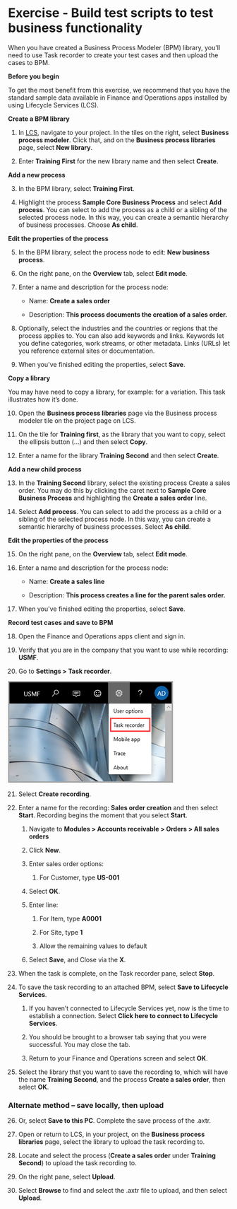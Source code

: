 

# Exercise - Build test scripts to test business functionality

When you have created a Business Process Modeler (BPM) library, you'll need to use Task recorder to create your test cases and then upload the cases to BPM. 

**Before you begin**

To get the most benefit from this exercise, we recommend that you have the standard sample data available in Finance and Operations apps installed by using Lifecycle Services (LCS).

**Create a BPM library**


1. In [LCS](https://lcs.dynamics.com/V2/), navigate to your project. In the tiles on the right, select **Business process modeler**. Click that, and on the **Business process libraries** page, select **New library**.

2. Enter **Training First** for the new library name and then select **Create**. 


**Add a new process**

3. In the BPM library, select **Training First**.

4. Highlight the process **Sample Core Business Process** and select **Add process**. You can select to add the process as a child or a sibling of the selected process node. In this way, you can create a semantic hierarchy of business processes. Choose **As child**.


**Edit the properties of the process**

5. In the BPM library, select the process node to edit: **New business process**.

6. On the right pane, on the **Overview** tab, select **Edit mode**.

7. Enter a name and description for the process node:


	- Name: **Create a sales order**

	- Description: **This process documents the creation of a sales order.**


8. Optionally, select the industries and the countries or regions that the process applies to. You can also add keywords and links. Keywords let you define categories, work streams, or other metadata. Links (URLs) let you reference external sites or documentation.

9. When you've finished editing the properties, select **Save**.


**Copy a library**

You may have need to copy a library, for example: for a variation. This task illustrates how it’s done.

10. Open the **Business process libraries** page via the Business process modeler tile on the project page on LCS.

11. On the tile for **Training first**, as the library that you want to copy, select the ellipsis button (...) and then select **Copy**. 

12. Enter a name for the library **Training Second** and then select **Create**. 


**Add a new child process**

13. In the **Training Second** library, select the existing process Create a sales order. You may do this by clicking the caret next to **Sample Core Business Process** and highlighting the **Create a sales order** line.

14. Select **Add process**. You can select to add the process as a child or a sibling of the selected process node. In this way, you can create a semantic hierarchy of business processes. Select **As child**.


**Edit the properties of the process**


15. On the right pane, on the **Overview** tab, select **Edit mode**.

16. Enter a name and description for the process node:

	- Name: **Create a sales line**

	- Description: **This process creates a line for the parent sales order.**

17. When you've finished editing the properties, select **Save**.


**Record test cases and save to BPM**

18. Open the Finance and Operations apps client and sign in.

19. Verify that you are in the company that you want to use while recording: **USMF**.

20. Go to **Settings &gt; Task recorder**.


![Task recorder](../media/mb-300-t-000-a-enu-practicelab-m-113-01.png)


21. Select **Create recording**.

22. Enter a name for the recording: **Sales order creation** and then select **Start**. Recording begins the moment that you select **Start**.


	1. Navigate to **Modules &gt; Accounts receivable &gt; Orders &gt; All sales orders**

	2. Click **New**.

	3. Enter sales order options:


		1. For Customer, type **US-001**


	4. Select **OK**.

	5. Enter line:


		1. For Item, type **A0001**

		2. For Site, type **1**

		3. Allow the remaining values to default


	6. Select **Save**, and Close via the **X**.


23. When the task is complete, on the Task recorder pane, select **Stop**.

24. To save the task recording to an attached BPM, select **Save to Lifecycle Services**.

	1. If you haven’t connected to Lifecycle Services yet, now is the time to establish a connection. Select **Click here to connect to Lifecycle Services**.

	2. You should be brought to a browser tab saying that you were successful. You may close the tab.

	3. Return to your Finance and Operations screen and select **OK**.


25. Select the library that you want to save the recording to, which will have the name **Training Second**, and the process **Create a sales order**, then select **OK**.


### Alternate method – save locally, then upload

26. Or, select **Save to this PC**. Complete the save process of the .axtr.

27. Open or return to LCS, in your project, on the **Business process libraries** page, select the library to upload the task recording to.

28. Locate and select the process (**Create a sales order** under **Training Second**) to upload the task recording to.

29. On the right pane, select **Upload**.

30. Select **Browse** to find and select the .axtr file to upload, and then select **Upload**.


 
